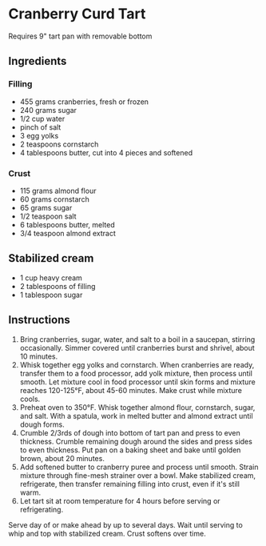 # Cranberry Curd Tart

Requires 9" tart pan with removable bottom

## Ingredients

### Filling

- 455 grams cranberries, fresh or frozen
- 240 grams sugar
- 1/2 cup water
- pinch of salt
- 3 egg yolks
- 2 teaspoons cornstarch
- 4 tablespoons butter, cut into 4 pieces and softened

### Crust

- 115 grams almond flour
- 60 grams cornstarch
- 65 grams sugar
- 1/2 teaspoon salt
- 6 tablespoons butter, melted
- 3/4 teaspoon almond extract

## Stabilized cream

- 1 cup heavy cream
- 2 tablespoons of filling
- 1 tablespoon sugar

## Instructions

1. Bring cranberries, sugar, water, and salt to a boil in a saucepan, stirring occasionally. Simmer covered until cranberries burst and shrivel, about 10 minutes.
2. Whisk together egg yolks and cornstarch. When cranberries are ready, transfer them to a food processor, add yolk mixture, then process until smooth. Let mixture cool in food processor until skin forms and mixture reaches 120-125°F, about 45-60 minutes. Make crust while mixture cools.
3. Preheat oven to 350°F. Whisk together almond flour, cornstarch, sugar, and salt. With a spatula, work in melted butter and almond extract until dough forms.
4. Crumble 2/3rds of dough into bottom of tart pan and press to even thickness. Crumble remaining dough around the sides and press sides to even thickness. Put pan on a baking sheet and bake until golden brown, about 20 minutes.
5. Add softened butter to cranberry puree and process until smooth. Strain mixture through fine-mesh strainer over a bowl. Make stabilized cream, refrigerate, then transfer remaining filling into crust, even if it's still warm.
6. Let tart sit at room temperature for 4 hours before serving or refrigerating.

Serve day of or make ahead by up to several days. Wait until serving to whip and top with stabilized cream. Crust softens over time.
